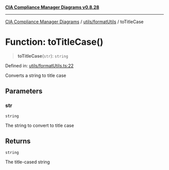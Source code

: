 [**CIA Compliance Manager Diagrams v0.8.28**](../../../README.md)

***

[CIA Compliance Manager Diagrams](../../../modules.md) / [utils/formatUtils](../README.md) / toTitleCase

# Function: toTitleCase()

> **toTitleCase**(`str`): `string`

Defined in: [utils/formatUtils.ts:22](https://github.com/Hack23/cia-compliance-manager/blob/7619f76b35999bc4eb3f6ff6c1e77c13be78f250/src/utils/formatUtils.ts#L22)

Converts a string to title case

## Parameters

### str

`string`

The string to convert to title case

## Returns

`string`

The title-cased string
